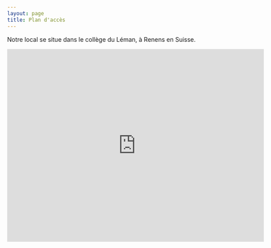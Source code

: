 ```yaml
---
layout: page
title: Plan d'accès
---
```


Notre local se situe dans le collège du Léman, à Renens en Suisse.

<div class="ytvideo">
<iframe src="https://www.google.com/maps/embed?pb=!1m14!1m8!1m3!1d10021.958048663202!2d6.586925!3d46.528722!3m2!1i1024!2i768!4f13.1!3m3!1m2!1s0x0%3A0x0!2zNDbCsDMxJzUzLjEiTiA2wrAzNScxMi4wIkU!5e1!3m2!1sen!2sus!4v1441644657389" width="600" height="450" frameborder="0" style="border:0" allowfullscreen></iframe>
</div>
